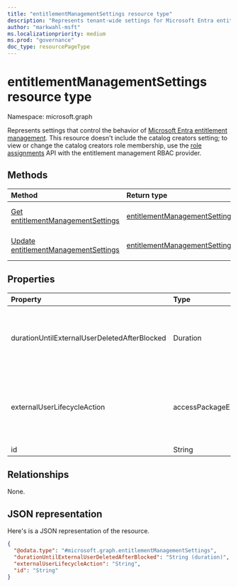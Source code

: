 ```yaml
---
title: "entitlementManagementSettings resource type"
description: "Represents tenant-wide settings for Microsoft Entra entitlement management."
author: "markwahl-msft"
ms.localizationpriority: medium
ms.prod: "governance"
doc_type: resourcePageType
---
```

# entitlementManagementSettings resource type

Namespace: microsoft.graph


Represents settings that control the behavior of [Microsoft Entra entitlement management](entitlementmanagement-overview.md). This resource doesn't include the catalog creators setting; to view or change the catalog creators role membership, use the [role assignments](unifiedroleassignment.md) API with the entitlement management RBAC provider.

## Methods
|Method|Return type|Description|
|:---|:---|:---|
|[Get entitlementManagementSettings](../api/entitlementmanagementsettings-get.md)|[entitlementManagementSettings](entitlementmanagementsettings.md)|Read the properties of an **entitlementManagementSettings** object. |
|[Update entitlementManagementSettings](../api/entitlementmanagementsettings-update.md)|[entitlementManagementSettings](entitlementmanagementsettings.md)|Update the properties of an **entitlementManagementSettings** object. |

## Properties
|Property|Type|Description|
|:---|:---|:---|
|durationUntilExternalUserDeletedAfterBlocked|Duration|If **externalUserLifecycleAction** is `blockSignInAndDelete`, the duration, typically many days, after an external user is blocked from sign in before their account is deleted.|
|externalUserLifecycleAction|accessPackageExternalUserLifecycleAction|Automatic action that the service should take when an external user's last access package assignment is removed. The possible values are: `none`, `blockSignIn`, `blockSignInAndDelete`, `unknownFutureValue`.|
|id|String|A constant. Read-only.|

## Relationships
None.
## JSON representation
Here's is a JSON representation of the resource.
<!-- {
  "blockType": "resource",
  "keyProperty": "id",
  "@odata.type": "microsoft.graph.entitlementManagementSettings",
  "openType": false
}
-->
``` json
{
  "@odata.type": "#microsoft.graph.entitlementManagementSettings",
  "durationUntilExternalUserDeletedAfterBlocked": "String (duration)",
  "externalUserLifecycleAction": "String",
  "id": "String"
}
```
